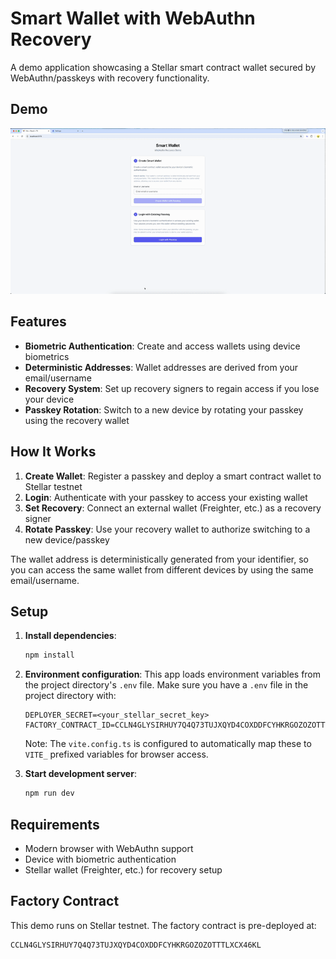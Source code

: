 # Smart Wallet with WebAuthn Recovery

A demo application showcasing a Stellar smart contract wallet secured by WebAuthn/passkeys with recovery functionality.

## Demo

![Account Recovery Demo](recording.gif)

## Features

- **Biometric Authentication**: Create and access wallets using device biometrics
- **Deterministic Addresses**: Wallet addresses are derived from your email/username
- **Recovery System**: Set up recovery signers to regain access if you lose your device
- **Passkey Rotation**: Switch to a new device by rotating your passkey using the recovery wallet

## How It Works

1. **Create Wallet**: Register a passkey and deploy a smart contract wallet to Stellar testnet
2. **Login**: Authenticate with your passkey to access your existing wallet
3. **Set Recovery**: Connect an external wallet (Freighter, etc.) as a recovery signer
4. **Rotate Passkey**: Use your recovery wallet to authorize switching to a new device/passkey

The wallet address is deterministically generated from your identifier, so you can access the same wallet from different devices by using the same email/username.

## Setup

1. **Install dependencies**:
   ```bash
   npm install
   ```

2. **Environment configuration**:
   This app loads environment variables from the project directory's `.env` file. Make sure you have a `.env` file in the project directory with:
   ```
   DEPLOYER_SECRET=<your_stellar_secret_key>
   FACTORY_CONTRACT_ID=CCLN4GLYSIRHUY7Q4Q73TUJXQYD4COXDDFCYHKRGOZOZOTTTLXCX46KL
   ```
   
   Note: The `vite.config.ts` is configured to automatically map these to `VITE_` prefixed variables for browser access.

3. **Start development server**:
   ```bash
   npm run dev
   ```

## Requirements

- Modern browser with WebAuthn support
- Device with biometric authentication
- Stellar wallet (Freighter, etc.) for recovery setup

## Factory Contract

This demo runs on Stellar testnet. The factory contract is pre-deployed at:
```
CCLN4GLYSIRHUY7Q4Q73TUJXQYD4COXDDFCYHKRGOZOZOTTTLXCX46KL
```
